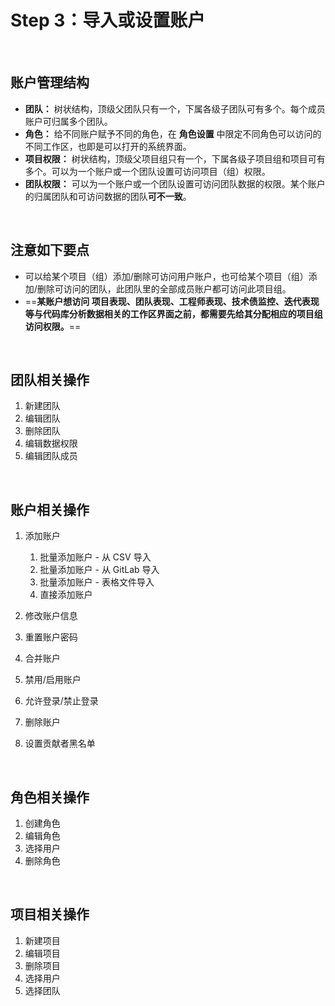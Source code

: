 # Step 3：导入或设置账户

<br>

## 账户管理结构
- **团队：** 树状结构，顶级父团队只有一个，下属各级子团队可有多个。每个成员账户可归属多个团队。
- **角色：** 给不同账户赋予不同的角色，在 **角色设置** 中限定不同角色可以访问的不同工作区，也即是可以打开的系统界面。
- **项目权限：** 树状结构，顶级父项目组只有一个，下属各级子项目组和项目可有多个。可以为一个账户或一个团队设置可访问项目（组）权限。
- **团队权限：** 可以为一个账户或一个团队设置可访问团队数据的权限。某个账户的归属团队和可访问数据的团队**可不一致**。

<br>

## 注意如下要点

- 可以给某个项目（组）添加/删除可访问用户账户，也可给某个项目（组）添加/删除可访问的团队，此团队里的全部成员账户都可访问此项目组。
- ==**某账户想访问 项目表现、团队表现、工程师表现、技术债监控、迭代表现 等与代码库分析数据相关的工作区界面之前，都需要先给其分配相应的项目组访问权限。**==

<br>

## 团队相关操作

1. 新建团队
2. 编辑团队
3. 删除团队
4. 编辑数据权限
5. 编辑团队成员

<br>

## 账户相关操作

1. 添加账户
   1. 批量添加账户 - 从 CSV 导入
   2. 批量添加账户 - 从 GitLab 导入
   3. 批量添加账户 - 表格文件导入
   4. 直接添加账户
   
2. 修改账户信息
3. 重置账户密码
4. 合并账户
5. 禁用/启用账户
6. 允许登录/禁止登录
7. 删除账户
8. 设置贡献者黑名单

<br>

## 角色相关操作

1. 创建角色
2. 编辑角色
3. 选择用户
4. 删除角色

<br>

## 项目相关操作

1. 新建项目
2. 编辑项目
3. 删除项目
4. 选择用户
5. 选择团队
